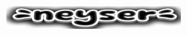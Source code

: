 <img src = "https://github.com/Nizarll/neyser/blob/master/img/logo.png?raw=true" width="460" height ="60">
